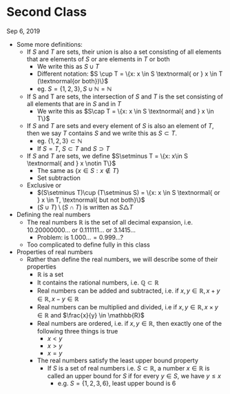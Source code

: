 # Second Class
Sep 6, 2019
* Some more definitions: 
  * If $S$ and $T$ are sets, their union is also a set consisting of all elements that are elements of $S$ or are elements in $T$ or both
    * We write this as $S \cup T$
    * Different notation: $S \cup T = \{x: x \in S \textnormal{ or } x \in T (\textnormal{or both})\}$
    * eg. $S = \{1, 2, 3\}, S \cup \mathbb{N} = \mathbb{N}$
  * If S and T are sets, the intersection of $S$ and $T$ is the set consisting of all elements that are in $S$ and in $T$
    * We write this as $S\cap T = \{x: x \in S \textnormal{ and } x \in T\}$
  * If $S$ and $T$ are sets and every element of $S$ is also an element of $T$, then we say $T$ contains $S$ and we write this as $S \subset T$. 
    * eg. $\{1, 2, 3\}\subset \mathbb{N}$
    * If $S = T$, $S \subset T$ and $S \supset T$
  * If $S$ and $T$ are sets, we define $S\setminus T = \{x: x\in S \textnormal{ and } x \notin T\}$
    * The same as $\{x \in S: x \notin T\}$
    * Set subtraction
  * Exclusive or
    * $(S\setminus T)\cup (T\setminus S) = \{x: x \in S \textnormal{ or } x \in T, \textnormal{ but not both}\}$
    * $(S \cup T)\setminus (S\cap T)$ is written as $S \triangle T$
* Defining the real numbers
  * The real numbers $\mathbb{R}$ is the set of all decimal expansion, i.e. 10.20000000... or 0.111111... or 3.1415...
    * Problem: is $1.000\ldots = 0.999\ldots$? 
  * Too complicated to define fully in this class
* Properties of real numbers
  * Rather than define the real numbers, we will describe some of their properties
    * $\mathbb{R}$ is a set
    * It contains the rational numbers, i.e. $\mathbb{Q} \subset \mathbb{R}$
    * Real numbers can be added and subtracted, i.e. if $x, y \in \mathbb{R}, x+y \in \mathbb{R}, x-y \in \mathbb{R}$
    * Real numbers can be multiplied and divided, i.e if $x, y \in \mathbb{R}, x\times y \in \mathbb{R}$ and $\frac{x}{y} \in \mathbb{R}$
    * Real numbers are ordered, i.e. if $x, y \in \mathbb{R}$, then exactly one of the following three things is true
      * $x<y$
      * $x>y$
      * $x=y$
    * The real numbers satisfy the least upper bound property
      * If $S$ is a set of real numbers i.e. $S \subset \mathbb{R}$, a number $x\in \mathbb{R}$ is called an upper bound for $S$ if for every $y\in S$, we have $y\leq x$
        * e.g. $S = \{1, 2, 3, 6\}$, least upper bound is $6$








